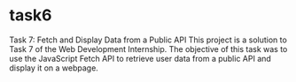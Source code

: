 # task6
Task 7: Fetch and Display Data from a Public API This project is a solution to Task 7 of the Web Development Internship. The objective of this task was to use the   JavaScript Fetch API to retrieve user data from a public API and display it on a webpage.
